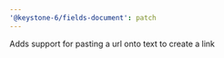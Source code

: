 ```yaml
---
'@keystone-6/fields-document': patch
---
```


Adds support for pasting a url onto text to create a link
